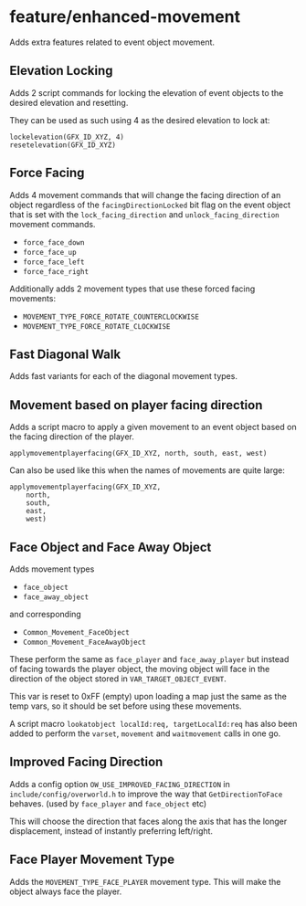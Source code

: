 # feature/enhanced-movement

Adds extra features related to event object movement.

## Elevation Locking

Adds 2 script commands for locking the elevation of event objects to the desired elevation and resetting.

They can be used as such using 4 as the desired elevation to lock at:

```
lockelevation(GFX_ID_XYZ, 4)
resetelevation(GFX_ID_XYZ)
```

## Force Facing

Adds 4 movement commands that will change the facing direction of an object regardless of the `facingDirectionLocked` bit flag on
the event object that is set with the `lock_facing_direction` and `unlock_facing_direction` movement commands.

- `force_face_down`
- `force_face_up`
- `force_face_left`
- `force_face_right`

Additionally adds 2 movement types that use these forced facing movements:

- `MOVEMENT_TYPE_FORCE_ROTATE_COUNTERCLOCKWISE`
- `MOVEMENT_TYPE_FORCE_ROTATE_CLOCKWISE`

## Fast Diagonal Walk

Adds fast variants for each of the diagonal movement types.

## Movement based on player facing direction

Adds a script macro to apply a given movement to an event object based on the facing direction of the player.

```
applymovementplayerfacing(GFX_ID_XYZ, north, south, east, west)
```

Can also be used like this when the names of movements are quite large:

```
applymovementplayerfacing(GFX_ID_XYZ, 
    north, 
    south, 
    east, 
    west)
```

## Face Object and Face Away Object

Adds movement types 

- `face_object`
- `face_away_object` 

and corresponding 

- `Common_Movement_FaceObject` 
- `Common_Movement_FaceAwayObject` 

These perform the same as `face_player` and `face_away_player` but instead of facing towards the player object, the 
moving object will face in the direction of the object stored in `VAR_TARGET_OBJECT_EVENT`.

This var is reset to 0xFF (empty) upon loading a map just the same as the temp vars, so it should be set before using these movements.

A script macro `lookatobject localId:req, targetLocalId:req` has also been added to perform the `varset`, `movement` and `waitmovement` calls in one go.

## Improved Facing Direction

Adds a config option `OW_USE_IMPROVED_FACING_DIRECTION` in `include/config/overworld.h` to improve the way 
that `GetDirectionToFace` behaves. (used by `face_player` and `face_object` etc)

This will choose the direction that faces along the axis that has the longer displacement, instead of instantly preferring left/right.

## Face Player Movement Type

Adds the `MOVEMENT_TYPE_FACE_PLAYER` movement type.
This will make the object always face the player.